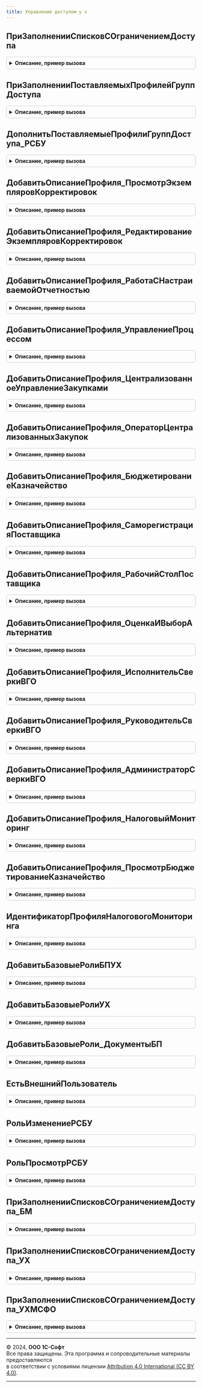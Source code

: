 ```yaml
---
title: Управление доступом у х
---
```



## ПриЗаполненииСписковСОграничениемДоступа
<details style="margin: 1em 0; padding: 0.5em; border: 1px solid #ccc; border-radius: 6px;">

<summary style="font-weight: bold; cursor: pointer;">Описание, пример вызова</summary>

```bsl

Процедура ПриЗаполненииСписковСОграничениемДоступа(Списки) Экспорт
```

Пример вызова
```bsl
УправлениеДоступомУХ.ПриЗаполненииСписковСОграничениемДоступа(Списки) 
```
</details>

## ПриЗаполненииПоставляемыхПрофилейГруппДоступа
<details style="margin: 1em 0; padding: 0.5em; border: 1px solid #ccc; border-radius: 6px;">

<summary style="font-weight: bold; cursor: pointer;">Описание, пример вызова</summary>

```bsl

Процедура ПриЗаполненииПоставляемыхПрофилейГруппДоступа(ОписанияПрофилей, ПараметрыОбновления) Экспорт
```

Пример вызова
```bsl
УправлениеДоступомУХ.ПриЗаполненииПоставляемыхПрофилейГруппДоступа(ОписанияПрофилей, ПараметрыОбновления) 
```
</details>

## ДополнитьПоставляемыеПрофилиГруппДоступа_РСБУ
<details style="margin: 1em 0; padding: 0.5em; border: 1px solid #ccc; border-radius: 6px;">

<summary style="font-weight: bold; cursor: pointer;">Описание, пример вызова</summary>

```bsl

Процедура ДополнитьПоставляемыеПрофилиГруппДоступа_РСБУ(ОписанияПрофилей, ПараметрыОбновления) Экспорт
```

Пример вызова
```bsl
УправлениеДоступомУХ.ДополнитьПоставляемыеПрофилиГруппДоступа_РСБУ(ОписанияПрофилей, ПараметрыОбновления) 
```
</details>

## ДобавитьОписаниеПрофиля_ПросмотрЭкземпляровКорректировок
<details style="margin: 1em 0; padding: 0.5em; border: 1px solid #ccc; border-radius: 6px;">

<summary style="font-weight: bold; cursor: pointer;">Описание, пример вызова</summary>

```bsl

Процедура ДобавитьОписаниеПрофиля_ПросмотрЭкземпляровКорректировок(ОписанияПрофилей, ПараметрыОбновления) Экспорт
```

Пример вызова
```bsl
УправлениеДоступомУХ.ДобавитьОписаниеПрофиля_ПросмотрЭкземпляровКорректировок(ОписанияПрофилей, ПараметрыОбновления));
```
</details>

## ДобавитьОписаниеПрофиля_РедактированиеЭкземпляровКорректировок
<details style="margin: 1em 0; padding: 0.5em; border: 1px solid #ccc; border-radius: 6px;">

<summary style="font-weight: bold; cursor: pointer;">Описание, пример вызова</summary>

```bsl

Процедура ДобавитьОписаниеПрофиля_РедактированиеЭкземпляровКорректировок(ОписанияПрофилей, ПараметрыОбновления) Экспорт
```

Пример вызова
```bsl
УправлениеДоступомУХ.ДобавитьОписаниеПрофиля_РедактированиеЭкземпляровКорректировок(ОписанияПрофилей, ПараметрыОбновления));
```
</details>

## ДобавитьОписаниеПрофиля_РаботаСНастраиваемойОтчетностью
<details style="margin: 1em 0; padding: 0.5em; border: 1px solid #ccc; border-radius: 6px;">

<summary style="font-weight: bold; cursor: pointer;">Описание, пример вызова</summary>

```bsl

Процедура ДобавитьОписаниеПрофиля_РаботаСНастраиваемойОтчетностью(ОписанияПрофилей, ПараметрыОбновления) Экспорт
```

Пример вызова
```bsl
УправлениеДоступомУХ.ДобавитьОписаниеПрофиля_РаботаСНастраиваемойОтчетностью(ОписанияПрофилей, ПараметрыОбновления));
```
</details>

## ДобавитьОписаниеПрофиля_УправлениеПроцессом
<details style="margin: 1em 0; padding: 0.5em; border: 1px solid #ccc; border-radius: 6px;">

<summary style="font-weight: bold; cursor: pointer;">Описание, пример вызова</summary>

```bsl

Процедура ДобавитьОписаниеПрофиля_УправлениеПроцессом(ОписанияПрофилей, ПараметрыОбновления) Экспорт
```

Пример вызова
```bsl
УправлениеДоступомУХ.ДобавитьОписаниеПрофиля_УправлениеПроцессом(ОписанияПрофилей, ПараметрыОбновления));
```
</details>

## ДобавитьОписаниеПрофиля_ЦентрализованноеУправлениеЗакупками
<details style="margin: 1em 0; padding: 0.5em; border: 1px solid #ccc; border-radius: 6px;">

<summary style="font-weight: bold; cursor: pointer;">Описание, пример вызова</summary>

```bsl

Процедура ДобавитьОписаниеПрофиля_ЦентрализованноеУправлениеЗакупками(ОписанияПрофилей, ПараметрыОбновления) Экспорт
```

Пример вызова
```bsl
УправлениеДоступомУХ.ДобавитьОписаниеПрофиля_ЦентрализованноеУправлениеЗакупками(ОписанияПрофилей, ПараметрыОбновления));
```
</details>

## ДобавитьОписаниеПрофиля_ОператорЦентрализованныхЗакупок
<details style="margin: 1em 0; padding: 0.5em; border: 1px solid #ccc; border-radius: 6px;">

<summary style="font-weight: bold; cursor: pointer;">Описание, пример вызова</summary>

```bsl

Процедура ДобавитьОписаниеПрофиля_ОператорЦентрализованныхЗакупок(ОписанияПрофилей, ПараметрыОбновления) Экспорт
```

Пример вызова
```bsl
УправлениеДоступомУХ.ДобавитьОписаниеПрофиля_ОператорЦентрализованныхЗакупок(ОписанияПрофилей, ПараметрыОбновления));
```
</details>

## ДобавитьОписаниеПрофиля_БюджетированиеКазначейство
<details style="margin: 1em 0; padding: 0.5em; border: 1px solid #ccc; border-radius: 6px;">

<summary style="font-weight: bold; cursor: pointer;">Описание, пример вызова</summary>

```bsl


Процедура ДобавитьОписаниеПрофиля_БюджетированиеКазначейство(ОписанияПрофилей, ПараметрыОбновления) Экспорт
```

Пример вызова
```bsl
УправлениеДоступомУХ.ДобавитьОписаниеПрофиля_БюджетированиеКазначейство(ОписанияПрофилей, ПараметрыОбновления));
```
</details>

## ДобавитьОписаниеПрофиля_СаморегистрацияПоставщика
<details style="margin: 1em 0; padding: 0.5em; border: 1px solid #ccc; border-radius: 6px;">

<summary style="font-weight: bold; cursor: pointer;">Описание, пример вызова</summary>

```bsl

Процедура ДобавитьОписаниеПрофиля_СаморегистрацияПоставщика(ОписанияПрофилей, ПараметрыОбновления) Экспорт
```

Пример вызова
```bsl
УправлениеДоступомУХ.ДобавитьОписаниеПрофиля_СаморегистрацияПоставщика(ОписанияПрофилей, ПараметрыОбновления));
```
</details>

## ДобавитьОписаниеПрофиля_РабочийСтолПоставщика
<details style="margin: 1em 0; padding: 0.5em; border: 1px solid #ccc; border-radius: 6px;">

<summary style="font-weight: bold; cursor: pointer;">Описание, пример вызова</summary>

```bsl

Процедура ДобавитьОписаниеПрофиля_РабочийСтолПоставщика(ОписанияПрофилей, ПараметрыОбновления) Экспорт
```

Пример вызова
```bsl
УправлениеДоступомУХ.ДобавитьОписаниеПрофиля_РабочийСтолПоставщика(ОписанияПрофилей, ПараметрыОбновления));
```
</details>

## ДобавитьОписаниеПрофиля_ОценкаИВыборАльтернатив
<details style="margin: 1em 0; padding: 0.5em; border: 1px solid #ccc; border-radius: 6px;">

<summary style="font-weight: bold; cursor: pointer;">Описание, пример вызова</summary>

```bsl

Процедура ДобавитьОписаниеПрофиля_ОценкаИВыборАльтернатив(ОписанияПрофилей, ПараметрыОбновления) Экспорт
```

Пример вызова
```bsl
УправлениеДоступомУХ.ДобавитьОписаниеПрофиля_ОценкаИВыборАльтернатив(ОписанияПрофилей, ПараметрыОбновления));
```
</details>

## ДобавитьОписаниеПрофиля_ИсполнительСверкиВГО
<details style="margin: 1em 0; padding: 0.5em; border: 1px solid #ccc; border-radius: 6px;">

<summary style="font-weight: bold; cursor: pointer;">Описание, пример вызова</summary>

```bsl

Процедура ДобавитьОписаниеПрофиля_ИсполнительСверкиВГО(ОписанияПрофилей, ПараметрыОбновления) Экспорт
```

Пример вызова
```bsl
УправлениеДоступомУХ.ДобавитьОписаниеПрофиля_ИсполнительСверкиВГО(ОписанияПрофилей, ПараметрыОбновления));
```
</details>

## ДобавитьОписаниеПрофиля_РуководительСверкиВГО
<details style="margin: 1em 0; padding: 0.5em; border: 1px solid #ccc; border-radius: 6px;">

<summary style="font-weight: bold; cursor: pointer;">Описание, пример вызова</summary>

```bsl

Процедура ДобавитьОписаниеПрофиля_РуководительСверкиВГО(ОписанияПрофилей, ПараметрыОбновления) Экспорт
```

Пример вызова
```bsl
УправлениеДоступомУХ.ДобавитьОписаниеПрофиля_РуководительСверкиВГО(ОписанияПрофилей, ПараметрыОбновления));
```
</details>

## ДобавитьОписаниеПрофиля_АдминистраторСверкиВГО
<details style="margin: 1em 0; padding: 0.5em; border: 1px solid #ccc; border-radius: 6px;">

<summary style="font-weight: bold; cursor: pointer;">Описание, пример вызова</summary>

```bsl

Процедура ДобавитьОписаниеПрофиля_АдминистраторСверкиВГО(ОписанияПрофилей, ПараметрыОбновления) Экспорт
```

Пример вызова
```bsl
УправлениеДоступомУХ.ДобавитьОписаниеПрофиля_АдминистраторСверкиВГО(ОписанияПрофилей, ПараметрыОбновления));
```
</details>

## ДобавитьОписаниеПрофиля_НалоговыйМониторинг
<details style="margin: 1em 0; padding: 0.5em; border: 1px solid #ccc; border-radius: 6px;">

<summary style="font-weight: bold; cursor: pointer;">Описание, пример вызова</summary>

```bsl

//Устарела
Процедура ДобавитьОписаниеПрофиля_НалоговыйМониторинг(ОписанияПрофилей, ПараметрыОбновления) Экспорт
```

Пример вызова
```bsl
УправлениеДоступомУХ.ДобавитьОписаниеПрофиля_НалоговыйМониторинг(ОписанияПрофилей, ПараметрыОбновления));
```
</details>

## ДобавитьОписаниеПрофиля_ПросмотрБюджетированиеКазначейство
<details style="margin: 1em 0; padding: 0.5em; border: 1px solid #ccc; border-radius: 6px;">

<summary style="font-weight: bold; cursor: pointer;">Описание, пример вызова</summary>

```bsl

Процедура ДобавитьОписаниеПрофиля_ПросмотрБюджетированиеКазначейство(ОписанияПрофилей, ПараметрыОбновления) Экспорт
```

Пример вызова
```bsl
УправлениеДоступомУХ.ДобавитьОписаниеПрофиля_ПросмотрБюджетированиеКазначейство(ОписанияПрофилей, ПараметрыОбновления));
```
</details>

## ИдентификаторПрофиляНалоговогоМониторинга
<details style="margin: 1em 0; padding: 0.5em; border: 1px solid #ccc; border-radius: 6px;">

<summary style="font-weight: bold; cursor: pointer;">Описание, пример вызова</summary>

```bsl

Функция ИдентификаторПрофиляНалоговогоМониторинга() Экспорт
```

Пример вызова
```bsl
Результат = УправлениеДоступомУХ.ИдентификаторПрофиляНалоговогоМониторинга() 
```
</details>

## ДобавитьБазовыеРолиБПУХ
<details style="margin: 1em 0; padding: 0.5em; border: 1px solid #ccc; border-radius: 6px;">

<summary style="font-weight: bold; cursor: pointer;">Описание, пример вызова</summary>

```bsl

Процедура ДобавитьБазовыеРолиБПУХ(ОписаниеПрофиля, ТолькоПросмотр = Ложь) Экспорт
```

Пример вызова
```bsl
УправлениеДоступомУХ.ДобавитьБазовыеРолиБПУХ(ОписаниеПрофиля, ТолькоПросмотр);
```
</details>

## ДобавитьБазовыеРолиУХ
<details style="margin: 1em 0; padding: 0.5em; border: 1px solid #ccc; border-radius: 6px;">

<summary style="font-weight: bold; cursor: pointer;">Описание, пример вызова</summary>

```bsl

Процедура ДобавитьБазовыеРолиУХ(ОписаниеПрофиля) Экспорт
```

Пример вызова
```bsl
УправлениеДоступомУХ.ДобавитьБазовыеРолиУХ(ОписаниеПрофиля));
```
</details>

## ДобавитьБазовыеРоли_ДокументыБП
<details style="margin: 1em 0; padding: 0.5em; border: 1px solid #ccc; border-radius: 6px;">

<summary style="font-weight: bold; cursor: pointer;">Описание, пример вызова</summary>

```bsl

Процедура ДобавитьБазовыеРоли_ДокументыБП(ОписаниеПрофиля, ТолькоПросмотр = Ложь) Экспорт
```

Пример вызова
```bsl
УправлениеДоступомУХ.ДобавитьБазовыеРоли_ДокументыБП(ОписаниеПрофиля, ТолькоПросмотр);
```
</details>

## ЕстьВнешнийПользователь
<details style="margin: 1em 0; padding: 0.5em; border: 1px solid #ccc; border-radius: 6px;">

<summary style="font-weight: bold; cursor: pointer;">Описание, пример вызова</summary>

```bsl

Функция ЕстьВнешнийПользователь(ОписаниеПрофиля) Экспорт
```

Пример вызова
```bsl
Результат = УправлениеДоступомУХ.ЕстьВнешнийПользователь(ОписаниеПрофиля));
```
</details>

## РольИзменениеРСБУ
<details style="margin: 1em 0; padding: 0.5em; border: 1px solid #ccc; border-radius: 6px;">

<summary style="font-weight: bold; cursor: pointer;">Описание, пример вызова</summary>

```bsl

Функция РольИзменениеРСБУ() Экспорт
```

Пример вызова
```bsl
Результат = УправлениеДоступомУХ.РольИзменениеРСБУ());
```
</details>

## РольПросмотрРСБУ
<details style="margin: 1em 0; padding: 0.5em; border: 1px solid #ccc; border-radius: 6px;">

<summary style="font-weight: bold; cursor: pointer;">Описание, пример вызова</summary>

```bsl

Функция РольПросмотрРСБУ() Экспорт
```

Пример вызова
```bsl
Результат = УправлениеДоступомУХ.РольПросмотрРСБУ());
```
</details>

## ПриЗаполненииСписковСОграничениемДоступа_БМ
<details style="margin: 1em 0; padding: 0.5em; border: 1px solid #ccc; border-radius: 6px;">

<summary style="font-weight: bold; cursor: pointer;">Описание, пример вызова</summary>

```bsl

Процедура ПриЗаполненииСписковСОграничениемДоступа_БМ(Списки) Экспорт
```

Пример вызова
```bsl
УправлениеДоступомУХ.ПриЗаполненииСписковСОграничениемДоступа_БМ(Списки));
```
</details>

## ПриЗаполненииСписковСОграничениемДоступа_УХ
<details style="margin: 1em 0; padding: 0.5em; border: 1px solid #ccc; border-radius: 6px;">

<summary style="font-weight: bold; cursor: pointer;">Описание, пример вызова</summary>

```bsl

Процедура ПриЗаполненииСписковСОграничениемДоступа_УХ(Списки) Экспорт
```

Пример вызова
```bsl
УправлениеДоступомУХ.ПриЗаполненииСписковСОграничениемДоступа_УХ(Списки));
```
</details>

## ПриЗаполненииСписковСОграничениемДоступа_УХМСФО
<details style="margin: 1em 0; padding: 0.5em; border: 1px solid #ccc; border-radius: 6px;">

<summary style="font-weight: bold; cursor: pointer;">Описание, пример вызова</summary>

```bsl

Процедура ПриЗаполненииСписковСОграничениемДоступа_УХМСФО(Списки) Экспорт
```

Пример вызова
```bsl
УправлениеДоступомУХ.ПриЗаполненииСписковСОграничениемДоступа_УХМСФО(Списки));
```
</details>

---

© 2024, **ООО 1С-Софт**  
Все права защищены. Эта программа и сопроводительные материалы предоставляются  
в соответствии с условиями лицензии [Attribution 4.0 International (CC BY 4.0)](https://creativecommons.org/licenses/by/4.0/legalcode).

---
